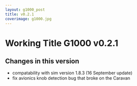 ```yaml
---
layout: g1000_post
title: v0.2.1
coverimage: g1000.jpg
---
```

# Working Title G1000 v0.2.1
## Changes in this version

* compatability with sim version 1.8.3 (16 September update)
* fix avionics knob detection bug that broke on the Caravan